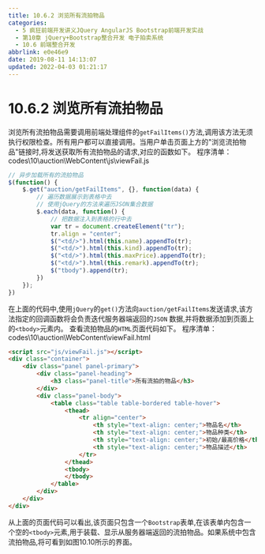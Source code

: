 ```yaml
---
title: 10.6.2 浏览所有流拍物品
categories: 
  - 5 疯狂前端开发讲义JQuery AngularJS Bootstrap前端开发实战
  - 第10章 jQuery+Bootstrap整合开发 电子拍卖系统
  - 10.6 前端整合开发
abbrlink: e0e46e9
date: 2019-08-11 14:13:07
updated: 2022-04-03 01:21:17
---
```

# 10.6.2 浏览所有流拍物品 #
浏览所有流拍物品需要调用前端处理组件的`getFailItems()`方法,调用该方法无须执行权限检查。所有用户都可以直接调用。当用户单击页面上方的"浏览流拍物品"链接时,将发送获取所有流拍物品的请求,对应的函数如下。
程序清单：codes\10\auction\WebContent\js\viewFail.js
```javascript
// 异步加载所有的流拍物品 
$(function() {
    $.get("auction/getFailItems", {}, function(data) {
        // 遍历数据展示到表格中去
        // 使用jQuery的方法来遍历JSON集合数据
        $.each(data, function() {
            // 把数据注入到表格的行中去
            var tr = document.createElement("tr");
            tr.align = "center";
            $("<td/>").html(this.name).appendTo(tr);
            $("<td/>").html(this.kind).appendTo(tr);
            $("<td/>").html(this.maxPrice).appendTo(tr);
            $("<td/>").html(this.remark).appendTo(tr);
            $("tbody").append(tr);
        })
    });
})
```
在上面的代码中,使用`jQuery`的`get()`方法向`auction/getFailItems`发送请求,该方法指定的回调函数将会负责迭代服务器端返回的`JSON` 数据,并将数据添加到页面上的`<tbody>`元素内。
查看流拍物品的`HTML`页面代码如下。
程序清单：codes\10\auction\WebContent\viewFail.html
```html
<script src="js/viewFail.js"></script>
<div class="container">
    <div class="panel panel-primary">
        <div class="panel-heading">
            <h3 class="panel-title">所有流拍的物品</h3>
        </div>
        <div class="panel-body">
            <table class="table table-bordered table-hover">
                <thead>
                    <tr align="center">
                        <th style="text-align: center;">物品名</th>
                        <th style="text-align: center;">物品种类</th>
                        <th style="text-align: center;">初始/最高价格</th>
                        <th style="text-align: center;">物品描述</th>
                    </tr>
                </thead>
                <tbody>
                </tbody>
            </table>
        </div>
    </div>
</div>
```
从上面的页面代码可以看出,该页面只包含一个`Bootstrap`表单,在该表单内包含一个空的`<tbody>`元素,用于装载、显示从服务器端返回的流拍物品。如果系统中包含流拍物品,将可看到如图10.10所示的界面。

